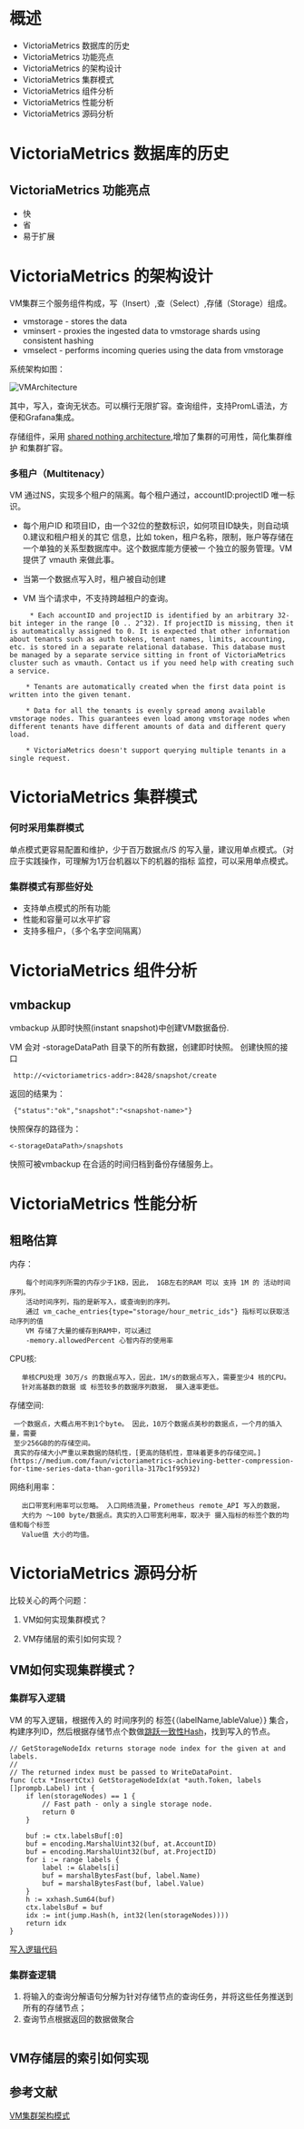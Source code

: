 # 概述

- VictoriaMetrics 数据库的历史
- VictoriaMetrics 功能亮点
- VictoriaMetrics 的架构设计
- VictoriaMetrics 集群模式
- VictoriaMetrics 组件分析
- VictoriaMetrics 性能分析
- VictoriaMetrics 源码分析

# VictoriaMetrics 数据库的历史




##  VictoriaMetrics 功能亮点

- 快
- 省
- 易于扩展



#  VictoriaMetrics 的架构设计


VM集群三个服务组件构成，写（Insert）,查（Select）,存储（Storage）组成。

* vmstorage - stores the data
* vminsert - proxies the ingested data to vmstorage shards using consistent hashing
* vmselect - performs incoming queries using the data from vmstorage

系统架构如图：

![VMArchitecture](https://camo.githubusercontent.com/67fb28071f537a8837812e9e8ea9dcf6c649a648/68747470733a2f2f646f63732e676f6f676c652e636f6d2f64726177696e67732f642f652f32504143582d317654766b32726155396b46675a38346f462d4f4b6f6c72477748616550684852735a4563665131495f45433541425f5850577742333932587368785072616d4c4a38453462717074546e466e354c4c2f7075623f773d3131303426683d373436)

其中，写入，查询无状态。可以横行无限扩容。查询组件，支持PromL语法，方便和Grafana集成。

存储组件，采用 [shared nothing architecture](https://en.wikipedia.org/wiki/Shared-nothing_architecture),增加了集群的可用性，简化集群维护 和集群扩容。


### 多租户（Multitenacy）

VM 通过NS，实现多个租户的隔离。每个租户通过，accountID:projectID 唯一标识。

* 每个用户ID 和项目ID，由一个32位的整数标识，如何项目ID缺失，则自动填0.建议和租户相关的其它
	信息，比如 token，租户名称，限制，账户等存储在一个单独的关系型数据库中。这个数据库能方便被一
	个独立的服务管理。VM提供了 vmauth 来做此事。

* 当第一个数据点写入时，租户被自动创建

* VM 当个请求中，不支持跨越租户的查询。

```
     * Each accountID and projectID is identified by an arbitrary 32-bit integer in the range [0 .. 2^32). If projectID is missing, then it is automatically assigned to 0. It is expected that other information about tenants such as auth tokens, tenant names, limits, accounting, etc. is stored in a separate relational database. This database must be managed by a separate service sitting in front of VictoriaMetrics cluster such as vmauth. Contact us if you need help with creating such a service.

    * Tenants are automatically created when the first data point is written into the given tenant.

    * Data for all the tenants is evenly spread among available vmstorage nodes. This guarantees even load among vmstorage nodes when different tenants have different amounts of data and different query load.

    * VictoriaMetrics doesn't support querying multiple tenants in a single request.

```


# VictoriaMetrics 集群模式

### 何时采用集群模式

单点模式更容易配置和维护，少于百万数据点/S 的写入量，建议用单点模式。（对应于实践操作，可理解为1万台机器以下的机器的指标
监控，可以采用单点模式。




### 集群模式有那些好处

- 支持单点模式的所有功能
- 性能和容量可以水平扩容
- 支持多租户，（多个名字空间隔离）



# VictoriaMetrics 组件分析


## vmbackup

 vmbackup 从即时快照(instant snapshot)中创建VM数据备份.
 
 VM 会对 -storageDataPath 目录下的所有数据，创建即时快照。
 创建快照的接口

     http://<victoriametrics-addr>:8428/snapshot/create

返回的结果为：

	 {"status":"ok","snapshot":"<snapshot-name>"}

快照保存的路径为：

	<-storageDataPath>/snapshots

快照可被vmbackup 在合适的时间归档到备份存储服务上。




# VictoriaMetrics 性能分析

## 粗略估算

内存：
   		
		每个时间序列所需的内存少于1KB，因此， 1GB左右的RAM 可以 支持 1M 的 活动时间序列。
		活动时间序列，指的是新写入，或查询到的序列。
		通过 vm_cache_entries{type="storage/hour_metric_ids"} 指标可以获取活动序列的值
		VM 存储了大量的缓存到RAM中，可以通过
		-memory.allowedPercent 心智内存的使用率
           
CPU核:

       单核CPU处理 30万/s 的数据点写入，因此，1M/s的数据点写入，需要至少4 核的CPU。
	   针对高基数的数据 或 标签较多的数据序列数据， 摄入速率更低。
	   

存储空间:

     一个数据点，大概占用不到1个byte。 因此，10万个数据点美秒的数据点，一个月的插入量，需要
	 至少256GB的的存储空间。
	 真实的存储大小严重以来数据的随机性，[更高的随机性，意味着更多的存储空间。](https://medium.com/faun/victoriametrics-achieving-better-compression-for-time-series-data-than-gorilla-317bc1f95932)


网络利用率：

	   出口带宽利用率可以忽略。 入口网络流量，Prometheus remote_API 写入的数据，
	   大约为 ～100 byte/数据点。真实的入口带宽利用率，取决于 摄入指标的标签个数的均值和每个标签
	   Value值 大小的均值。 
	 

# VictoriaMetrics 源码分析

比较关心的两个问题：

1. VM如何实现集群模式？


2. VM存储层的索引如何实现？


## VM如何实现集群模式？

### 集群写入逻辑

VM 的写入逻辑，根据传入的 时间序列的 标签{（labelName,lableValue）} 集合，
构建序列ID，然后根据存储节点个数做[跳跃一致性Hash](./一致性Hash算法JCH.md)，找到写入的节点。


```
// GetStorageNodeIdx returns storage node index for the given at and labels.
//
// The returned index must be passed to WriteDataPoint.
func (ctx *InsertCtx) GetStorageNodeIdx(at *auth.Token, labels []prompb.Label) int {
	if len(storageNodes) == 1 {
		// Fast path - only a single storage node.
		return 0
	}

	buf := ctx.labelsBuf[:0]
	buf = encoding.MarshalUint32(buf, at.AccountID)
	buf = encoding.MarshalUint32(buf, at.ProjectID)
	for i := range labels {
		label := &labels[i]
		buf = marshalBytesFast(buf, label.Name)
		buf = marshalBytesFast(buf, label.Value)
	}
	h := xxhash.Sum64(buf)
	ctx.labelsBuf = buf
	idx := int(jump.Hash(h, int32(len(storageNodes))))
	return idx
}

```

[写入逻辑代码](https://github.com/VictoriaMetrics/VictoriaMetrics/blob/cluster/app/vminsert/netstorage/insert_ctx.go#L169)



### 集群查逻辑

 1. 将输入的查询分解语句分解为针对存储节点的查询任务，并将这些任务推送到所有的存储节点；
 2. 查询节点根据返回的数据做聚合

```

```


## VM存储层的索引如何实现





## 参考文献

[VM集群架构模式](https://github.com/VictoriaMetrics/VictoriaMetrics/blob/cluster/README.md)